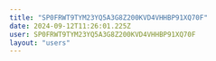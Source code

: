 ```yaml
---
title: "SP0FRWT9TYM23YQ5A3G8Z200KVD4VHHBP91XQ70F"
date: 2024-09-12T11:26:01.225Z
user: SP0FRWT9TYM23YQ5A3G8Z200KVD4VHHBP91XQ70F
layout: "users"
---
```

    